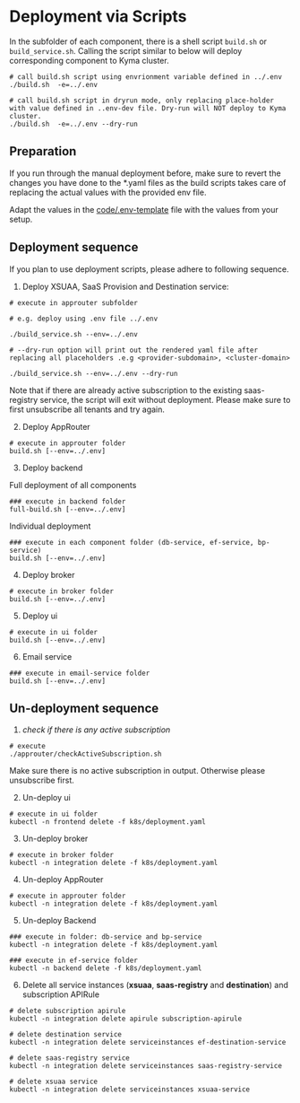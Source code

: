 # Deployment via Scripts

In the subfolder of each component, there is a shell script `build.sh` or `build_service.sh`.  Calling the script similar to below will deploy corresponding component to Kyma cluster.

```shell
# call build.sh script using envrionment variable defined in ../.env
./build.sh  -e=../.env

# call build.sh script in dryrun mode, only replacing place-holder with value defined in ..env-dev file. Dry-run will NOT deploy to Kyma cluster.
./build.sh  -e=../.env --dry-run
```

## Preparation 
If you run through the manual deployment before, make sure to revert the changes you have done to the *.yaml files as the build scripts takes care of replacing the actual values with the provided env file.

Adapt the values in the [code/.env-template](../../../../code/.env-template) file with the values from your setup. 

## Deployment sequence

If you plan to use deployment scripts, please adhere to following sequence.

1. Deploy XSUAA, SaaS Provision and Destination service:

```shell
# execute in approuter subfolder

# e.g. deploy using .env file ../.env

./build_service.sh --env=../.env

# --dry-run option will print out the rendered yaml file after replacing all placeholders .e.g <provider-subdomain>, <cluster-domain>

./build_service.sh --env=../.env --dry-run
```
Note that if there are already active subscription to the existing saas-registry service, the script will exit without deployment. Please make sure to first unsubscribe all tenants and try again.


2. Deploy AppRouter

```shell
# execute in approuter folder
build.sh [--env=../.env]
```

3. Deploy backend

Full deployment of all components
```shell
### execute in backend folder
full-build.sh [--env=../.env]
```
Individual deployment
```shell
### execute in each component folder (db-service, ef-service, bp-service)
build.sh [--env=../.env]
```

4. Deploy broker 

```shell
# execute in broker folder
build.sh [--env=../.env]
```

5. Deploy ui

```shell
# execute in ui folder
build.sh [--env=../.env]
```

6. Email service

```shell
### execute in email-service folder
build.sh [--env=../.env]
```


## Un-deployment sequence

1. *check if there is any active subscription*
```shell
# execute 
./approuter/checkActiveSubscription.sh
```
Make sure there is no active subscription in output. Otherwise please unsubscribe first.

2. Un-deploy ui

```shell
# execute in ui folder
kubectl -n frontend delete -f k8s/deployment.yaml
```

3. Un-deploy broker

```shell
# execute in broker folder
kubectl -n integration delete -f k8s/deployment.yaml
```

4. Un-deploy AppRouter

```shell
# execute in approuter folder
kubectl -n integration delete -f k8s/deployment.yaml
```

5. Un-deploy Backend
```shell
### execute in folder: db-service and bp-service
kubectl -n integration delete -f k8s/deployment.yaml

### execute in ef-service folder
kubectl -n backend delete -f k8s/deployment.yaml

```

6. Delete all service instances (**xsuaa**, **saas-registry** and **destination**) and subscription APIRule


```shell
# delete subscription apirule
kubectl -n integration delete apirule subscription-apirule

# delete destination service
kubectl -n integration delete serviceinstances ef-destination-service

# delete saas-registry service
kubectl -n integration delete serviceinstances saas-registry-service

# delete xsuaa service
kubectl -n integration delete serviceinstances xsuaa-service
```